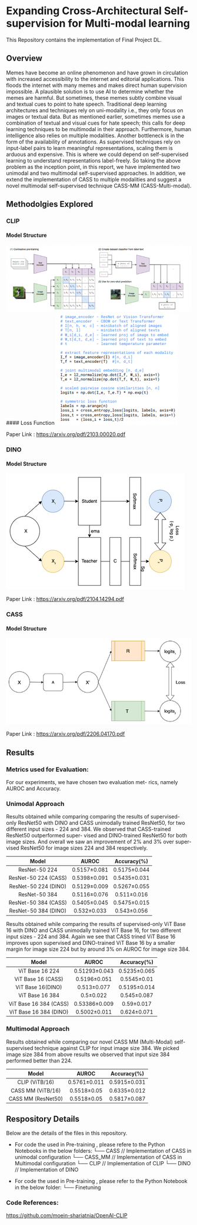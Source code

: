 # Expanding Cross-Architectural Self-supervision for Multi-modal learning
This Repository contains the implementation of Final Project DL.


## Overview
Memes have become an online phenomenon and have grown in circulation with increased accessibility to the internet and editorial applications. This floods the internet with many memes and makes direct human supervision impossible. A plausible solution is to use AI to determine whether the memes are harmful. But sometimes, these memes subtly combine visual and textual cues to point to hate speech. Traditional deep learning architectures and techniques rely on uni-modality i.e., they only focus on images or textual data. But as mentioned earlier, sometimes memes use a combination of textual and visual cues for hate speech; this calls for deep learning techniques to be multimodal in their approach. Furthermore, human intelligence also relies on multiple modalities. Another bottleneck is in the form of the availability of annotations. As supervised techniques rely on input-label pairs to learn meaningful representations, scaling them is arduous and expensive. This is where we could depend on self-supervised learning to understand representations label-freely. So taking the above problem as the inception point, in this report, we have implemented two unimodal and two multimodal self-supervised approaches. In addition, we extend the implementation of CASS to multiple modalities and suggest a novel multimodal self-supervised technique CASS-MM (CASS-Multi-modal).


## Methodolgies Explored

### CLIP 
#### Model Structure
<img src="images/CLIPImplementation.png" alt="Alt text" title="Optional title">
#### Loss Function
<img src="images/CLIP_Pseudo.png" alt="Alt text" title="Optional title">

Paper Link : <https://arxiv.org/pdf/2103.00020.pdf>

### DINO 
#### Model Structure
<img src="images/dino-self.jpeg" alt="Alt text" title="Optional title">

Paper Link : <https://arxiv.org/pdf/2104.14294.pdf>

### CASS
#### Model Structure
<img src="images/CASS.jpeg" alt="Alt text" title="Optional title">

Paper Link : <https://arxiv.org/pdf/2206.04170.pdf>

## Results
### Metrics used for Evaluation:
For our experiments, we have chosen two evaluation met- rics, namely AUROC and Accuracy.

### Unimodal Approach
Results obtained while comparing comparing the results of supervised- only ResNet50 with DINO and CASS unimodally trained ResNet50, for two different input sizes - 224 and 384. We observed that CASS-trained ResNet50 outperformed super- vised and DINO-trained ResNet50 for both image sizes. And overall we saw an improvement of 2% and 3% over super- vised ResNet50 for image sizes 224 and 384 respectively.

| Model | AUROC | Accuracy(%) |
| :---:         |     :---:      | :---:      |
| ResNet-50 224  | 0.5157±0.081   |  0.5175±0.044   |
| ResNet-50 224 (CASS)  | 0.5398±0.091    |0.5435±0.031    | 
| ResNet-50 224 (DINO)   |  0.5129±0.009    | 0.5267±0.055   | 
| ResNet-50 384  | 0.5116±0.076|   0.511±0.016    |
| ResNet-50 384 (CASS)|  0.5405±0.045    |0.5475±0.015   | 
| ResNet-50 384 (DINO) |  0.532±0.033    | 0.543±0.056   | 

Results obtained while comparing the results of supervised-only ViT Base 16 with DINO and CASS unimodally trained ViT Base 16, for two different input sizes - 224 and 384. Again we see that CASS trined ViT Base 16 improves upon supervised and DINO-trained ViT Base 16 by a smaller margin for image size 224 but by around 3% on AUROC for image size 384.

| Model | AUROC | Accuracy(%) |
| :---:         |     :---:      | :---:      |
| ViT Base 16 224 | 0.51293±0.043  |  0.5235±0.065   |
| ViT Base 16 (CASS) | 0.5196±0.051   |0.5545±0.01    | 
| ViT Base 16(DINO)   |  0.513±0.077   | 0.5195±0.014   | 
| ViT Base 16 384 |0.5±0.022|   0.545±0.087   |
| ViT Base 16 384 (CASS)|  0.53386±0.009   |0.59±0.017   | 
| ViT Base 16 384 (DINO) | 0.5002±0.011   |0.624±0.071 | 



### Multimodal Approach
Results obtained while comparing our novel CASS MM (Multi-Modal) self-supervised technique against CLIP for input image size 384. We picked image size 384 from above results we observed that input size 384 performed better than 224.

| Model | AUROC | Accuracy(%) |
| :---:         |     :---:      | :---:      |
| CLIP (ViTB/16)  | 0.5761±0.011   |  0.5915±0.031    |
| CASS MM (ViTB/16)  |  0.5518±0.05     | 0.6335±0.012     | 
| CASS MM (ResNet50)  |  0.5518±0.05     | 0.5817±0.087     | 


## Respository Details
Below are the details of the files in this repository.

- For code the used in Pre-training , please refere to the Python Notebooks in the below folders:
        └── CASS // Implementation of CASS in unimodal configuration
        └── CASS_MM  // Implementation of CASS in Multimodal configuration
        └── CLIP // Implementation of CLIP
        └── DINO  // Implementation of DINO
        
- For code the used in Pre-training , please refer to the Python Notebook in the below folder:
└── Finetuning 

### Code References: 
https://github.com/moein-shariatnia/OpenAI-CLIP

